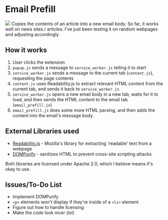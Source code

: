 # Email Prefill 
<img src="https://i.imgur.com/XXomUje.mp4">
Copies the contents of an article into a new email body. 
So far, it works well on news sites / articles. I've just been testing it on random webpages and adjusting accordingly. 

## How it works
1. User clicks the extension 
2. `popup.js` sends a message to `service_worker.js` telling it to start
3. `service_worker.js` sends a message to the current tab (`content.js`), requesting the page contents
4. `content.js` uses Readability.js to extract relevant HTML content from the current tab, and sends it back to `service_worker.js`
5. `service_worker.js` opens a new email body in a new tab, waits for it to load, and then sends the HTML content to the email tab (`email_prefill.js`)
6. `email_prefill.js` does some more HTML parsing, and then adds the content into the email's message body. 

## External Libraries used
* <a href="https://github.com/mozilla/readability">Readability.js</a> - Mozilla's library for extracting 'readable' text from a webpage
* <a href="https://github.com/cure53/DOMPurify">DOMPurify</a> - sanitizes HTML to prevent cross-site scripting attacks

Both libraries are licensed under Apache 2.0, which I believe means it's okay to use. 


## Issues/To-Do List

* Implement DOMPurify 
* `<p>` elements won't display if they're inside of a `<li>` element
* Figure out how to handle licensing 
* Make the code look nicer (lol)